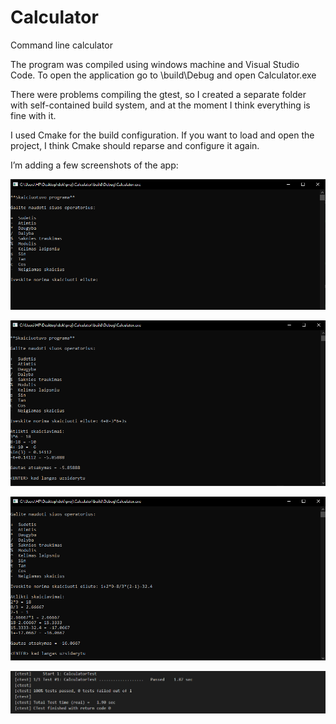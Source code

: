 # Calculator
Command line calculator

The program was compiled using windows machine and Visual Studio Code.
To open the application go to \build\Debug and open Calculator.exe

There were problems compiling the gtest, so I created a separate folder with self-contained build system,
and at the moment I think everything is fine with it.

I used Cmake for the build configuration. If you want to load and open the project, I think Cmake should reparse and configure it again. 

I’m adding a few screenshots of the app:

![Alt text](https://github.com/zalasimas/Calculator/blob/master/Capture1.PNG?raw=true "Optional Title")

![Alt text](https://github.com/zalasimas/Calculator/blob/master/Capture2.PNG?raw=true "Optional Title")

![Alt text](https://github.com/zalasimas/Calculator/blob/master/Capture3.PNG?raw=true "Optional Title")

![Alt text](https://github.com/zalasimas/Calculator/blob/master/Capture4.PNG?raw=true "Optional Title")
